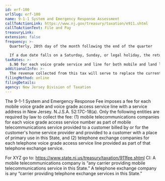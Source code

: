 ```yaml
---
id: erf-100
urlSlug: erf-100
name: 9-1-1 System and Emergency Response Assessment
callToActionLink: https://www.nj.gov/treasury/taxation/e911.shtml
callToActionText: File and Pay
treasuryLink:
extension: false
frequency: >-
  Quarterly, 20th day of the month following the end of the quarter

  If a due date falls on a Saturday, Sunday, or legal holiday, the return is due on the next business day. Returns transmitted by 11:59 p.m. on the due date will be deemed timely
taxRates: >-
  $.90 for each voice grade service and line for both mobile and land line customers
additionalInfo: >-
  The revenue collected from this tax will serve to replace the current 9-1-1 infrastructure Statewide. Revenue collected will also fund the State’s capital equipment, facilities, and operating expenses from emergency preparedness and emergency response training, and any expenses of the Office of Emergency Management in the Division of State Police in the Department of Law and Public Safety.
filingMethod: online
filingDetails:
agency: New Jersey Division of Taxation
---
```


The 9-1-1 System and Emergency Response Fee imposes a fee for each mobile voice grade and voice grade access service line with a service address in New Jersey. N.J.S.A. 52:17C-18(a). Only the following entities are required by law to collect the fee:
(1) mobile telecommunications companies for each voice grade access service number as part of mobile telecommunications service provided to a customer billed by or for the customer's home service provider and provided to a customer with a place of primary use in this State, and
(2) telephone exchange companies for each telephone voice grade access service line provided as part of that telephone exchange service.

For XYZ go to: https://www.state.nj.us/treasury/taxation/911fee.shtml
CI: A mobile telecommunications company is “any carrier providing mobile telecommunications service in this State.” A telephone exchange company is any “carrier providing telephone exchange services in this State.”
